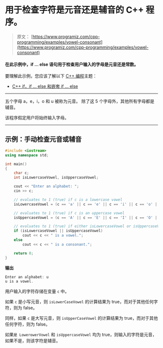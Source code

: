 # 用于检查字符是元音还是辅音的 C++ 程序。

> 原文： [https://www.programiz.com/cpp-programming/examples/vowel-consonant](https://www.programiz.com/cpp-programming/examples/vowel-consonant)

#### 在此示例中，if ... else 语句用于检查用户输入的字母是元音还是常数。

要理解此示例，您应该了解以下 [C++ 编程](/cpp-programming "C++ tutorial")主题：

*   [C++  if，if ... else 和嵌套 if ... else](/cpp-programming/if-else)

* * *

五个字母 a，e，i，o 和 u 被称为元音。 除了这 5 个字母外，其他所有字母都是辅音。

该程序假定用户将始终输入字母。

* * *

## 示例：手动检查元音或辅音

```cpp
#include <iostream>
using namespace std;

int main()
{
    char c;
    int isLowercaseVowel, isUppercaseVowel;

    cout << "Enter an alphabet: ";
    cin >> c;

    // evaluates to 1 (true) if c is a lowercase vowel
    isLowercaseVowel = (c == 'a' || c == 'e' || c == 'i' || c == 'o' || c == 'u');

    // evaluates to 1 (true) if c is an uppercase vowel
    isUppercaseVowel = (c == 'A' || c == 'E' || c == 'I' || c == 'O' || c == 'U');

    // evaluates to 1 (true) if either isLowercaseVowel or isUppercaseVowel is true
    if (isLowercaseVowel || isUppercaseVowel)
        cout << c << " is a vowel.";
    else
        cout << c << " is a consonant.";

    return 0;
}
```

**输出**

```cpp
Enter an alphabet: u
u is a vowel.
```

用户输入的字符存储在变量 `c` 中。

如果 `c` 是小写元音，则 `isLowerCaseVowel` 的计算结果为 true，而对于其他任何字符，则为 false。

同样，如果 `c` 是大写元音，则 `isUpperCaseVowel` 的计算结果为 true，而对于其他任何字符，则为 false。

如果`是 LowerowerVowel` 和 `isUppercaseVowel` 均为 true，则输入的字符是元音，如果不是，则该字符是辅音。